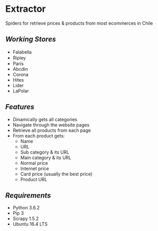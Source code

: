 # Extractor
Spiders for retrieve prices &amp; products from most ecommerces in Chile

## ***Working Stores***

- Falabella <img src="https://www.iconexperience.com/_img/g_collection_png/standard/512x512/ok.png" width="15" height="15" />
- Ripley <img src="https://www.iconexperience.com/_img/g_collection_png/standard/512x512/ok.png" width="15" height="15" />
- Paris <img src="https://www.iconexperience.com/_img/g_collection_png/standard/512x512/ok.png" width="15" height="15" />
- Abcdin
- Corona
- Hites
- Lider
- LaPolar

## ***Features***
- Dinamically gets all categories
- Navigate through the website pages
- Retrieve all products from each page
- From each product gets:
    - Name
    - URL
    - Sub category & its URL
    - Main category & its URL
    - Normal price
    - Internet price
    - Card price (usually the best price)
    - Product URL

## ***Requirements***

- Python 3.6.2
- Pip 3
- Scrapy 1.5.2
- Ubuntu 16.4 LTS
